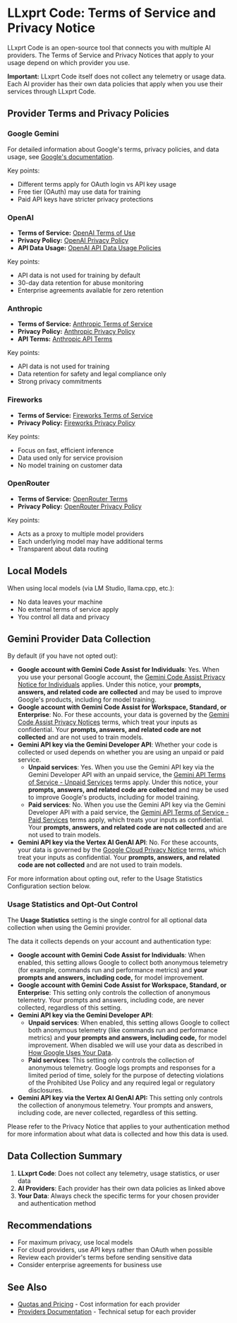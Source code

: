 # LLxprt Code: Terms of Service and Privacy Notice

LLxprt Code is an open-source tool that connects you with multiple AI providers. The Terms of Service and Privacy Notices that apply to your usage depend on which provider you use.

**Important:** LLxprt Code itself does not collect any telemetry or usage data. Each AI provider has their own data policies that apply when you use their services through LLxprt Code.

## Provider Terms and Privacy Policies

### Google Gemini

For detailed information about Google's terms, privacy policies, and data usage, see [Google's documentation](https://github.com/google-gemini/gemini-cli/blob/main/docs/tos-privacy.md).

Key points:

- Different terms apply for OAuth login vs API key usage
- Free tier (OAuth) may use data for training
- Paid API keys have stricter privacy protections

### OpenAI

- **Terms of Service:** [OpenAI Terms of Use](https://openai.com/policies/terms-of-use)
- **Privacy Policy:** [OpenAI Privacy Policy](https://openai.com/policies/privacy-policy)
- **API Data Usage:** [OpenAI API Data Usage Policies](https://openai.com/policies/api-data-usage-policies)

Key points:

- API data is not used for training by default
- 30-day data retention for abuse monitoring
- Enterprise agreements available for zero retention

### Anthropic

- **Terms of Service:** [Anthropic Terms of Service](https://www.anthropic.com/legal/terms)
- **Privacy Policy:** [Anthropic Privacy Policy](https://www.anthropic.com/legal/privacy)
- **API Terms:** [Anthropic API Terms](https://www.anthropic.com/legal/api-terms)

Key points:

- API data is not used for training
- Data retention for safety and legal compliance only
- Strong privacy commitments

### Fireworks

- **Terms of Service:** [Fireworks Terms of Service](https://fireworks.ai/terms-of-service)
- **Privacy Policy:** [Fireworks Privacy Policy](https://fireworks.ai/privacy-policy)

Key points:

- Focus on fast, efficient inference
- Data used only for service provision
- No model training on customer data

### OpenRouter

- **Terms of Service:** [OpenRouter Terms](https://openrouter.ai/terms)
- **Privacy Policy:** [OpenRouter Privacy Policy](https://openrouter.ai/privacy)

Key points:

- Acts as a proxy to multiple model providers
- Each underlying model may have additional terms
- Transparent about data routing

## Local Models

When using local models (via LM Studio, llama.cpp, etc.):

- No data leaves your machine
- No external terms of service apply
- You control all data and privacy

## Gemini Provider Data Collection

By default (if you have not opted out):

- **Google account with Gemini Code Assist for Individuals**: Yes. When you use your personal Google account, the [Gemini Code Assist Privacy Notice for Individuals](https://developers.google.com/gemini-code-assist/resources/privacy-notice-gemini-code-assist-individuals) applies. Under this notice,
  your **prompts, answers, and related code are collected** and may be used to improve Google's products, including for model training.
- **Google account with Gemini Code Assist for Workspace, Standard, or Enterprise**: No. For these accounts, your data is governed by the [Gemini Code Assist Privacy Notices](https://cloud.google.com/gemini/docs/codeassist/security-privacy-compliance#standard_and_enterprise_data_protection_and_privacy) terms, which treat your inputs as confidential. Your **prompts, answers, and related code are not collected** and are not used to train models.
- **Gemini API key via the Gemini Developer API**: Whether your code is collected or used depends on whether you are using an unpaid or paid service.
  - **Unpaid services**: Yes. When you use the Gemini API key via the Gemini Developer API with an unpaid service, the [Gemini API Terms of Service - Unpaid Services](https://ai.google.dev/gemini-api/terms#unpaid-services) terms apply. Under this notice, your **prompts, answers, and related code are collected** and may be used to improve Google's products, including for model training.
  - **Paid services**: No. When you use the Gemini API key via the Gemini Developer API with a paid service, the [Gemini API Terms of Service - Paid Services](https://ai.google.dev/gemini-api/terms#paid-services) terms apply, which treats your inputs as confidential. Your **prompts, answers, and related code are not collected** and are not used to train models.
- **Gemini API key via the Vertex AI GenAI API**: No. For these accounts, your data is governed by the [Google Cloud Privacy Notice](https://cloud.google.com/terms/cloud-privacy-notice) terms, which treat your inputs as confidential. Your **prompts, answers, and related code are not collected** and are not used to train models.

For more information about opting out, refer to the Usage Statistics Configuration section below.

### Usage Statistics and Opt-Out Control

The **Usage Statistics** setting is the single control for all optional data collection when using the Gemini provider.

The data it collects depends on your account and authentication type:

- **Google account with Gemini Code Assist for Individuals**: When enabled, this setting allows Google to collect both anonymous telemetry (for example, commands run and performance metrics) and **your prompts and answers, including code,** for model improvement.
- **Google account with Gemini Code Assist for Workspace, Standard, or Enterprise**: This setting only controls the collection of anonymous telemetry. Your prompts and answers, including code, are never collected, regardless of this setting.
- **Gemini API key via the Gemini Developer API**:
  - **Unpaid services**: When enabled, this setting allows Google to collect both anonymous telemetry (like commands run and performance metrics) and **your prompts and answers, including code,** for model improvement. When disabled we will use your data as described in [How Google Uses Your Data](https://ai.google.dev/gemini-api/terms#data-use-unpaid).
  - **Paid services**: This setting only controls the collection of anonymous telemetry. Google logs prompts and responses for a limited period of time, solely for the purpose of detecting violations of the Prohibited Use Policy and any required legal or regulatory disclosures.
- **Gemini API key via the Vertex AI GenAI API:** This setting only controls the collection of anonymous telemetry. Your prompts and answers, including code, are never collected, regardless of this setting.

Please refer to the Privacy Notice that applies to your authentication method for more information about what data is collected and how this data is used.

## Data Collection Summary

1. **LLxprt Code**: Does not collect any telemetry, usage statistics, or user data
2. **AI Providers**: Each provider has their own data policies as linked above
3. **Your Data**: Always check the specific terms for your chosen provider and authentication method

## Recommendations

- For maximum privacy, use local models
- For cloud providers, use API keys rather than OAuth when possible
- Review each provider's terms before sending sensitive data
- Consider enterprise agreements for business use

## See Also

- [Quotas and Pricing](./quota-and-pricing.md) - Cost information for each provider
- [Providers Documentation](./cli/providers.md) - Technical setup for each provider
